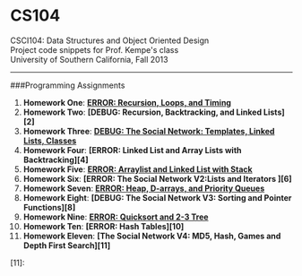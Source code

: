 CS104
=====
CSCI104: Data Structures and Object Oriented Design <br>
Project code snippets for Prof. Kempe's class <br>
University of Southern California, Fall 2013 

------
###Programming Assignments
1. **Homework One**:  **[ERROR: Recursion, Loops, and Timing][1]**
2. **Homework Two**:  **[DEBUG: Recursion, Backtracking, and Linked Lists][2]**
3. **Homework Three**: **[DEBUG: The Social Network: Templates, Linked Lists, Classes][3]**
4. **Homework Four**: **[ERROR: Linked List and Array Lists with Backtracking][4]**
5. **Homework Five**: **[ERROR: Arraylist and Linked List with Stack][5]**
6. **Homework Six**: **[ERROR: The Social Network V2:Lists and Iterators ][6]**
7. **Homework Seven**: **[ERROR: Heap, D-arrays, and Priority Queues][7]**
8. **Homework Eight**: **[DEBUG: The Social Network V3: Sorting and Pointer Functions][8]**
9. **Homework Nine**: **[ERROR: Quicksort and 2-3 Tree][9]**
10. **Homework Ten**: **[ERROR: Hash Tables][10]**
11. **Homework Eleven**: **[The Social Network V4: MD5, Hash, Games and Depth First Search][11]**


[1]: 
[2]: 
[3]: 
[4]: 
[5]: 
[6]: 
[7]: 
[8]: 
[9]: 
[10]: 
[11]: 